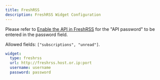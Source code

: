 ```yaml
---
title: FreshRSS
description: FreshRSS Widget Configuration
---
```


Please refer to [Enable the API in FreshRSS](https://freshrss.github.io/FreshRSS/en/users/06_Mobile_access.html#enable-the-api-in-freshrss) for the "API password" to be entered in the password field.

Allowed fields: `["subscriptions", "unread"]`.

```yaml
widget:
  type: freshrss
  url: http://freshrss.host.or.ip:port
  username: username
  password: password
```
